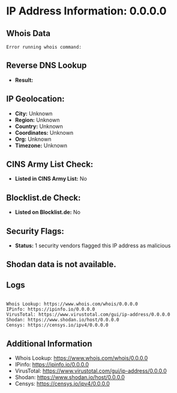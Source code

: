 # IP Address Information: 0.0.0.0

## Whois Data
```
Error running whois command: 
```
## Reverse DNS Lookup
- **Result:** 

## IP Geolocation:
- **City:** Unknown
- **Region:** Unknown
- **Country:** Unknown
- **Coordinates:** Unknown
- **Org:** Unknown
- **Timezone:** Unknown

## CINS Army List Check:
- **Listed in CINS Army List:** 
No

## Blocklist.de Check:
- **Listed on Blocklist.de:** 
No

## Security Flags:
- **Status:** 1 security vendors flagged this IP address as malicious

## Shodan data is not available.

## Logs
```

Whois Lookup: https://www.whois.com/whois/0.0.0.0
IPinfo: https://ipinfo.io/0.0.0.0
VirusTotal: https://www.virustotal.com/gui/ip-address/0.0.0.0
Shodan: https://www.shodan.io/host/0.0.0.0
Censys: https://censys.io/ipv4/0.0.0.0

```
## Additional Information
- Whois Lookup: https://www.whois.com/whois/0.0.0.0
- IPinfo: https://ipinfo.io/0.0.0.0
- VirusTotal: https://www.virustotal.com/gui/ip-address/0.0.0.0
- Shodan: https://www.shodan.io/host/0.0.0.0
- Censys: https://censys.io/ipv4/0.0.0.0

